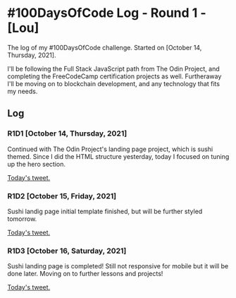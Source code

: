 # #100DaysOfCode Log - Round 1 - [Lou]

The log of my #100DaysOfCode challenge. Started on [October 14, Thursday, 2021].

I'll be following the Full Stack JavaScript path from The Odin Project, and completing the FreeCodeCamp certification projects as well.
Furtheraway I'll be moving on to blockchain development, and any technology that fits my needs.

## Log

### R1D1 [October 14, Thursday, 2021]

Continued with The Odin Project's landing page project, which is sushi themed. Since I did the HTML structure yesterday, today I focused on tuning up the hero section.

[Today's tweet.](https://twitter.com/doggelou/status/1448665927701176322)

### R1D2 [October 15, Friday, 2021]

Sushi landig page initial template finished, but will be further styled tomorrow.

[Today's tweet.](https://twitter.com/doggelou/status/1449156052197552140)

### R1D3 [October 16, Saturday, 2021]

Sushi landing page is completed! Still not responsive for mobile but it will be done later. Moving on to further lessons and projects!

[Today's tweet.](https://twitter.com/doggelou/status/1449599255325335552)
